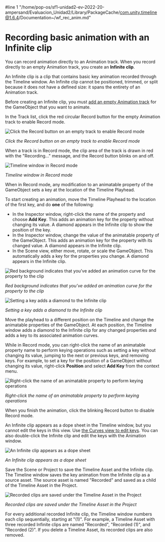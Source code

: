 #line 1 "/home/pop-os/sf1-unidad2-ev-2022-20-ampersand/Evaluacion_Unidad2/Library/PackageCache/com.unity.timeline@1.6.4/Documentation~/wf_rec_anim.md"
# Recording basic animation with an Infinite clip

You can record animation directly to an Animation track. When you record directly to an empty Animation track, you create an **Infinite clip**.

An Infinite clip is a clip that contains basic key animation recorded through the Timeline window. An Infinite clip cannot be positioned, trimmed, or split because it does not have a defined size: it spans the entirety of an Animation track.

Before creating an Infinite clip, you must [add an empty Animation track](trk_add.md) for the GameObject that you want to animate.

In the Track list, click the red circular Record button for the empty Animation track to enable Record mode.

![Click the Record button on an empty track to enable Record mode](images/timeline_workflow_record_button.png)

_Click the Record button on an empty track to enable Record mode_

When a track is in Record mode, the clip area of the track is drawn in red with the "Recording..." message, and the Record button blinks on and off.

![Timeline window in Record mode](images/timeline_workflow_recording.png)

_Timeline window in Record mode_

When in Record mode, any modification to an animatable property of the GameObject sets a key at the location of the Timeline Playhead.

To start creating an animation, move the Timeline Playhead to the location of the first key, and do **one** of the following:

* In the Inspector window, right-click the name of the property and choose **Add Key**. This adds an animation key for the property without changing its value. A diamond appears in the Infinite clip to show the position of the key.
* In the Inspector window, change the value of the animatable property of the GameObject. This adds an animation key for the property with its changed value. A diamond appears in the Infinite clip.
* In the Scene view, either move, rotate, or scale the GameObject. This automatically adds a key for the properties you change. A diamond appears in the Infinite clip.

![Red background indicates that you’ve added an animation curve for the property to the clip](images/timeline_property_red.png)

_Red background indicates that you’ve added an animation curve for the property to the clip_

![Setting a key adds a diamond to the Infinite clip](images/timeline_workflow_recording_diamonds.png)

_Setting a key adds a diamond to the Infinite clip_

Move the playhead to a different position on the Timeline and change the animatable properties of the GameObject. At each position, the Timeline window adds a diamond to the Infinite clip for any changed properties and adds a key to its associated animation curves.

While in Record mode, you can right-click the name of an animatable property name to perform keying operations such as setting a key without changing its value, jumping to the next or previous keys, and removing keys. For example, to set a key for the position of a GameObject without changing its value, right-click **Position** and select **Add Key** from the context menu.

![Right-click the name of an animatable property to perform keying operations](images/timeline_workflow_keyframing_menu.png)

_Right-click the name of an animatable property to perform keying operations_

When you finish the animation, click the blinking Record button to disable Record mode.

An Infinite clip appears as a dope sheet in the Timeline window, but you cannot edit the keys in this view. Use [the Curves view to edit keys](crv_keys_edit.md). You can also double-click the Infinite clip and edit the keys with the Animation window.

![An Infinite clip appears as a dope sheet](images/timeline_workflow_dopesheet.png)

_An Infinite clip appears as a dope sheet_

Save the Scene or Project to save the Timeline Asset and the Infinite clip. The Timeline window saves the key animation from the Infinite clip as a source asset. The source asset is named "Recorded" and saved as a child of the Timeline Asset in the Project.

![Recorded clips are saved under the Timeline Asset in the Project](images/timeline_workflow_clip_in_project.png)

_Recorded clips are saved under the Timeline Asset in the Project_

For every additional recorded Infinite clip, the Timeline window numbers each clip sequentially, starting at "(1)". For example, a Timeline Asset with three recorded Infinite clips are named "Recorded", "Recorded (1)", and "Recorded (2)". If you delete a Timeline Asset, its recorded clips are also removed.
